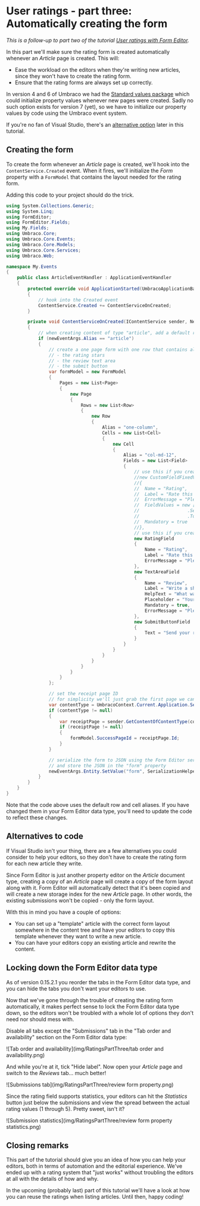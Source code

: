 # User ratings - part three: Automatically creating the form
*This is a follow-up to part two of the tutorial [User ratings with Form Editor](RatingsPartTwo.md).*

In this part we'll make sure the rating form is created automatically whenever an *Article* page is created. This will:

- Ease the workload on the editors when they're writing new articles, since they won't have to create the rating form.
- Ensure that the rating forms are always set up correctly.

In version 4 and 6 of Umbraco we had the [Standard values package](https://our.umbraco.org/projects/developer-tools/standard-values-in-umbraco/) which could initialize property values whenever new pages were created. Sadly no such option exists for version 7 (yet), so we have to initialize our property values by code using the Umbraco event system.

If you're no fan of Visual Studio, there's an [alternative option](#alternatives-to-code) later in this tutorial.

## Creating the form
To create the form whenever an *Article* page is created, we'll hook into the `ContentService.Created` event. When it fires, we'll initialize the *Form* property with a `FormModel` that contains the layout needed for the rating form.

Adding this code to your project should do the trick.

```cs
using System.Collections.Generic;
using System.Linq;
using FormEditor;
using FormEditor.Fields;
using My.Fields;
using Umbraco.Core;
using Umbraco.Core.Events;
using Umbraco.Core.Models;
using Umbraco.Core.Services;
using Umbraco.Web;

namespace My.Events
{
	public class ArticleEventHandler : ApplicationEventHandler
	{
		protected override void ApplicationStarted(UmbracoApplicationBase umbracoApplication, ApplicationContext applicationContext)
		{
			// hook into the Created event
			ContentService.Created += ContentServiceOnCreated;
		}

		private void ContentServiceOnCreated(IContentService sender, NewEventArgs<IContent> newEventArgs)
		{
			// when creating content of type "article", add a default rating form 
			if (newEventArgs.Alias == "article")
			{
				// create a one page form with one row that contains all the fields for the rating form:
				// - the rating stars
				// - the review text area
				// - the submit button
				var formModel = new FormModel
				{
					Pages = new List<Page>
					{
						new Page
						{
							Rows = new List<Row>
							{
								new Row
								{
									Alias = "one-column",
									Cells = new List<Cell>
									{
										new Cell
										{
											Alias = "col-md-12",
											Fields = new List<Field>
											{
												// use this if you created a simple custom field for the rating stars
												//new CustomFieldFixedValues("my.rating.simple", "Rating")
												//{
												//	Name = "Rating",
												//	Label = "Rate this article",
												//	ErrorMessage = "Please rate",
												//	FieldValues = new [] {"5", "4", "3", "2", "1"}
												//					.Select(value => new FieldValue { Value = value.ToString(), Selected = false })
												//					.ToArray(),
												//	Mandatory = true
												//},
												// use this if you created an advanced custom field for the rating stars
												new RatingField
												{
													Name = "Rating",
													Label = "Rate this article",
													ErrorMessage = "Please rate"
												},
												new TextAreaField
												{
													Name = "Review",
													Label = "Write a short review",
													HelpText = "What was good/bad about it?",
													Placeholder = "Your review here",
													Mandatory = true,
													ErrorMessage = "Please enter your review"
												},
												new SubmitButtonField
												{
													Text = "Send your review"
												}
											}
										}
									}
								}
							}
						}
					}
				};

				// set the receipt page ID 
				// for simplicity we'll just grab the first page we can find of type "receipt" (you should probably do something a bit smarter)
				var contentType = UmbracoContext.Current.Application.Services.ContentTypeService.GetContentType("receipt");
				if (contentType != null)
				{
					var receiptPage = sender.GetContentOfContentType(contentType.Id)?.FirstOrDefault();
					if (receiptPage != null)
					{
						formModel.SuccessPageId = receiptPage.Id;
					}
				}

				// serialize the form to JSON using the Form Editor serialization helper
				// and store the JSON in the "form" property
				newEventArgs.Entity.SetValue("form", SerializationHelper.SerializeFormModel(formModel));
			}
		}
	}
}
```

Note that the code above uses the default row and cell aliases. If you have changed them in your Form Editor data type, you'll need to update the code to reflect these changes.

## Alternatives to code
If Visual Studio isn't your thing, there are a few alternatives you could consider to help your editors, so they don't have to create the rating form for each new article they write. 

Since Form Editor is just another property editor on the *Article* document type, creating a copy of an *Article* page will create a copy of the form layout along with it. Form Editor will automatically detect that it's been copied and will create a new storage index for the new *Article* page. In other words, the existing submissions won't be copied - only the form layout.

With this in mind you have a couple of options:
- You can set up a "template" article with the correct form layout somewhere in the content tree and have your editors to copy this template whenever they want to write a new article.
- You can have your editors copy an existing article and rewrite the content.

## Locking down the Form Editor data type
As of version 0.15.2.1 you reorder the tabs in the Form Editor data type, and you can hide the tabs you don't want your editors to use. 

Now that we've gone through the trouble of creating the rating form automatically, it makes perfect sense to lock the Form Editor data type down, so the editors won't be troubled with a whole lot of options they don't need nor should mess with.

Disable all tabs except the "Submissions" tab in the "Tab order and availability" section on the Form Editor data type:

![Tab order and availability](img/RatingsPartThree/tab order and availability.png)

And while you're at it, tick "Hide label". Now open your *Article* page and switch to the *Reviews* tab... much better! 

![Submissions tab](img/RatingsPartThree/review form property.png)

Since the rating field supports statistics, your editors can hit the *Statistics* button just below the submissions and view the spread between the actual rating values (1 through 5). Pretty sweet, isn't it?

![Submission statistics](img/RatingsPartThree/review form property statistics.png)

## Closing remarks
This part of the tutorial should give you an idea of how you can help your editors, both in terms of automation and the editorial experience. We've ended up with a rating system that "just works" without troubling the editors at all with the details of how and why. 

In the upcoming (probably last) part of this tutorial we'll have a look at how you can reuse the ratings when listing articles. Until then, happy coding!
